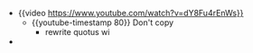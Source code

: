 - {{video https://www.youtube.com/watch?v=dY8Fu4rEnWs}}
	- {{youtube-timestamp 80}} Don't copy
		- rewrite quotus wi
-